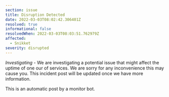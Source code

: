 ```yaml
---
section: issue
title: Disruption Detected
date: 2022-03-03T08:02:42.306401Z
resolved: true
informational: false
resolvedWhen: 2022-03-03T08:03:51.762979Z
affected:
  - Snikket
severity: disrupted
---
```

*Investigating* - We are investigating a potential issue that might affect the uptime of one our of services. We are sorry for any inconvenience this may cause you. This incident post will be updated once we have more information.

This is an automatic post by a monitor bot.
        